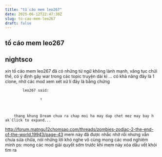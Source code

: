 ```yaml
---
title: "tố cáo mem leo267"
date: 2025-06-12T22:47:38Z
slug: to-cao-mem-leo267
draft: false
---
```


## tố cáo mem leo267

## nightsco

xin tố cáo mem leo267 đã có những từ ngữ không lành mạnh, văng tục chửi thề, có ý định gây war trong các topic truyện dài kì ... có khả năng đây là 1 clone, nhờ các mod xem xét xử lí
đây là bằng chứng




	
		
			leo267 said:
				
					↑
				
			
		
		thang khung Dream chua ra chap moi ha may dap chet mez may bay h ak`Click to expand...
	
http://forum.matngu12chomsao.com/threads/zombies-zodiac-2-the-end-of-the-world.19943/page-43
mem này đã được nhắc nhở rồi nhưng vẫn chưa sửa chữa, nói những lời khó nghe vô cùng mong các mod nghiêm minh
ps: mong các mod giải quyết sớm trước khi mem này xóa dấu vết khỏi tìm ra